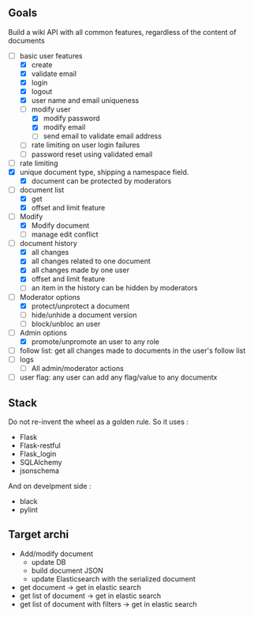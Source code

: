 ## Goals

Build a wiki API with all common features, regardless of the content of documents

* [ ] basic user features
  * [x] create
  * [x] validate email
  * [x] login
  * [x] logout
  * [x] user name and email uniqueness
  * [ ] modify user
    * [x] modify password
    * [x] modify email
    * [ ] send email to validate email address
  * [ ] rate limiting on user login failures
  * [ ] password reset using validated email
* [ ] rate limiting
* [x] unique document type, shipping a namespace field.
  * [x] document can be protected by moderators
* [ ] document list
  * [x] get
  * [x] offset and limit feature
* [ ] Modify
  * [x] Modify document
  * [ ] manage edit conflict
* [ ] document history
  * [x] all changes
  * [x] all changes related to one document
  * [x] all changes made by one user
  * [x] offset and limit feature
  * [ ] an item in the history can be hidden by moderators
* [ ] Moderator options
  * [x] protect/unprotect a document
  * [ ] hide/unhide a document version
  * [ ] block/unbloc an user
* [ ] Admin options
  * [x] promote/unpromote an user to any role
* [ ] follow list: get all changes made to documents in the user's follow list
* [ ] logs
  * [ ] All admin/moderator actions
* [ ] user flag: any user can add any flag/value to any documentx

## Stack

Do not re-invent the wheel as a golden rule. So it uses : 

* Flask
* Flask-restful
* Flask_login
* SQLAlchemy
* jsonschema

And on develpment side :

* black
* pylint

## Target archi 

* Add/modify document
  * update DB
  * build document JSON
  * update Elasticsearch with the serialized document
* get document -> get in elastic search
* get list of document -> get in elastic search
* get list of document with filters -> get in elastic search

